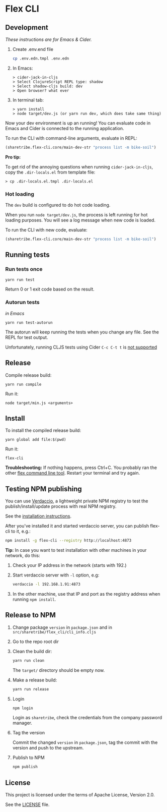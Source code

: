 # Flex CLI

## Development

*These instructions are for Emacs & Cider.*

1. Create .env.end file

    ```bash
    cp .env.edn.tmpl .env.edn
    ```

1. In Emacs:

    ```
    > cider-jack-in-cljs
    > Select ClojureScript REPL type: shadow
    > Select shadow-cljs build: dev
    > Open browser? what ever
    ```

1. In terminal tab:

    ```
    > yarn install
    > node target/dev.js (or yarn run dev, which does take same thing)
    ```

Now your dev environment is up an running! You can evaluate code in
Emacs and Cider is connected to the running application.

To run the CLI with command-line arguments, evaluate in REPL:

``` clojure
(sharetribe.flex-cli.core/main-dev-str "process list -m bike-soil")
```

**Pro tip:**

To get rid of the annoying questions when running
`cider-jack-in-cljs`, copy the `.dir-locals.el` from template file:

```
> cp .dir-locals.el.tmpl .dir-locals.el
```

### Hot loading

The `dev` build is configured to do hot code loading.

When you run `node target/dev.js`, the process is left running for hot
loading purposes. You will see a log message when new code is loaded.

To run the CLI with new code, evaluate:

``` clojure
(sharetribe.flex-cli.core/main-dev-str "process list -m bike-soil")
```

## Running tests

### Run tests once

```bash
yarn run test
```

Return 0 or 1 exit code based on the result.

### Autorun tests

*in Emacs*

```
yarn run test-autorun
```

The autorun will keep running the tests when you change any file. See
the REPL for test output.

Unfortunately, running CLJS tests using Cider `C-c C-t t` is [not
supported](https://github.com/clojure-emacs/cider/issues/1268#issuecomment-492379163)

## Release

Compile release build:

```
yarn run compile
```

Run it:

```
node target/min.js <arguments>
```

## Install

To install the compiled release build:

```
yarn global add file:$(pwd)
```

Run it:

```
flex-cli
```

**Troubleshooting:** If nothing happens, press Ctrl+C. You probably
ran the other [flex command line
tool](https://github.com/westes/flex). Restart your terminal and try
again.

## Testing NPM publishing

You can use [Verdaccio](https://verdaccio.org/), a lightweight private
NPM registry to test the publish/install/update process with real NPM
registry.

See the [installation
instructions](https://verdaccio.org/docs/en/installation.html).

After you've installed it and started verdaccio server, you can
publish flex-cli to it, e.g.:

``` bash
npm install -g flex-cli --registry http://localhost:4873
```

**Tip:** In case you want to test installation with other machines in
your network, do this:

1. Check your IP address in the network (starts with 192.)
2. Start verdaccio server with `-l` option, e.g:

    ```bash
    verdaccio -l 192.168.1.91:4873
    ```

3. In the other machine, use that IP and port as the registry address
   when running `npm install`.

## Release to NPM

1. Change package `version` in `package.json` and in
   `src/sharetribe/flex_cli/cli_info.cljs`
2. Go to the repo root dir
3. Clean the build dir:

    ```bash
    yarn run clean
    ```

   The `target/` directory should be empty now.

4. Make a release build:

    ```bash
    yarn run release
    ```

5. Login

    ```bash
    npm login
    ```

    Login as `sharetribe`, check the credentials from the company
    password manager.

6. Tag the version

    Commit the changed `version` in `package.json`, tag the commit
    with the version and push to the upstream.

7. Publish to NPM

    ```bash
    npm publish
    ```

## License

This project is licensed under the terms of Apache License, Version 2.0.

See the [LICENSE](LICENSE) file.
